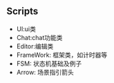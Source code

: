 ## Scripts

* UI:ui类
* Chat:chat功能类
* Editor:编辑类
* FrameWork: 框架类，如计时器等
* FSM: 状态机基础及例子
* Arrow: 场景指引箭头



